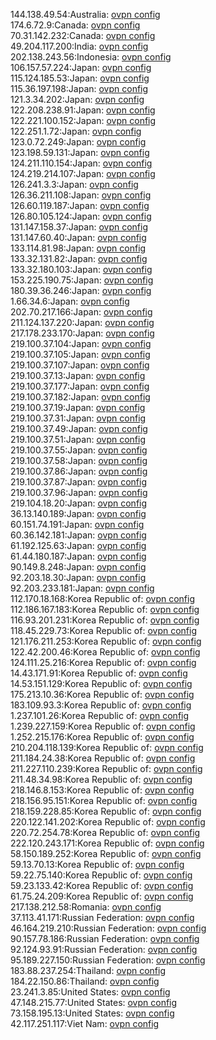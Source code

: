 144.138.49.54:Australia: [ovpn config](vpn/144_138_49_54.ovpn)  
174.6.72.9:Canada: [ovpn config](vpn/174_6_72_9.ovpn)  
70.31.142.232:Canada: [ovpn config](vpn/70_31_142_232.ovpn)  
49.204.117.200:India: [ovpn config](vpn/49_204_117_200.ovpn)  
202.138.243.56:Indonesia: [ovpn config](vpn/202_138_243_56.ovpn)  
106.157.57.224:Japan: [ovpn config](vpn/106_157_57_224.ovpn)  
115.124.185.53:Japan: [ovpn config](vpn/115_124_185_53.ovpn)  
115.36.197.198:Japan: [ovpn config](vpn/115_36_197_198.ovpn)  
121.3.34.202:Japan: [ovpn config](vpn/121_3_34_202.ovpn)  
122.208.238.91:Japan: [ovpn config](vpn/122_208_238_91.ovpn)  
122.221.100.152:Japan: [ovpn config](vpn/122_221_100_152.ovpn)  
122.251.1.72:Japan: [ovpn config](vpn/122_251_1_72.ovpn)  
123.0.72.249:Japan: [ovpn config](vpn/123_0_72_249.ovpn)  
123.198.59.131:Japan: [ovpn config](vpn/123_198_59_131.ovpn)  
124.211.110.154:Japan: [ovpn config](vpn/124_211_110_154.ovpn)  
124.219.214.107:Japan: [ovpn config](vpn/124_219_214_107.ovpn)  
126.241.3.3:Japan: [ovpn config](vpn/126_241_3_3.ovpn)  
126.36.211.108:Japan: [ovpn config](vpn/126_36_211_108.ovpn)  
126.60.119.187:Japan: [ovpn config](vpn/126_60_119_187.ovpn)  
126.80.105.124:Japan: [ovpn config](vpn/126_80_105_124.ovpn)  
131.147.158.37:Japan: [ovpn config](vpn/131_147_158_37.ovpn)  
131.147.60.40:Japan: [ovpn config](vpn/131_147_60_40.ovpn)  
133.114.81.98:Japan: [ovpn config](vpn/133_114_81_98.ovpn)  
133.32.131.82:Japan: [ovpn config](vpn/133_32_131_82.ovpn)  
133.32.180.103:Japan: [ovpn config](vpn/133_32_180_103.ovpn)  
153.225.190.75:Japan: [ovpn config](vpn/153_225_190_75.ovpn)  
180.39.36.246:Japan: [ovpn config](vpn/180_39_36_246.ovpn)  
1.66.34.6:Japan: [ovpn config](vpn/1_66_34_6.ovpn)  
202.70.217.166:Japan: [ovpn config](vpn/202_70_217_166.ovpn)  
211.124.137.220:Japan: [ovpn config](vpn/211_124_137_220.ovpn)  
217.178.233.170:Japan: [ovpn config](vpn/217_178_233_170.ovpn)  
219.100.37.104:Japan: [ovpn config](vpn/219_100_37_104.ovpn)  
219.100.37.105:Japan: [ovpn config](vpn/219_100_37_105.ovpn)  
219.100.37.107:Japan: [ovpn config](vpn/219_100_37_107.ovpn)  
219.100.37.13:Japan: [ovpn config](vpn/219_100_37_13.ovpn)  
219.100.37.177:Japan: [ovpn config](vpn/219_100_37_177.ovpn)  
219.100.37.182:Japan: [ovpn config](vpn/219_100_37_182.ovpn)  
219.100.37.19:Japan: [ovpn config](vpn/219_100_37_19.ovpn)  
219.100.37.31:Japan: [ovpn config](vpn/219_100_37_31.ovpn)  
219.100.37.49:Japan: [ovpn config](vpn/219_100_37_49.ovpn)  
219.100.37.51:Japan: [ovpn config](vpn/219_100_37_51.ovpn)  
219.100.37.55:Japan: [ovpn config](vpn/219_100_37_55.ovpn)  
219.100.37.58:Japan: [ovpn config](vpn/219_100_37_58.ovpn)  
219.100.37.86:Japan: [ovpn config](vpn/219_100_37_86.ovpn)  
219.100.37.87:Japan: [ovpn config](vpn/219_100_37_87.ovpn)  
219.100.37.96:Japan: [ovpn config](vpn/219_100_37_96.ovpn)  
219.104.18.20:Japan: [ovpn config](vpn/219_104_18_20.ovpn)  
36.13.140.189:Japan: [ovpn config](vpn/36_13_140_189.ovpn)  
60.151.74.191:Japan: [ovpn config](vpn/60_151_74_191.ovpn)  
60.36.142.181:Japan: [ovpn config](vpn/60_36_142_181.ovpn)  
61.192.125.63:Japan: [ovpn config](vpn/61_192_125_63.ovpn)  
61.44.180.187:Japan: [ovpn config](vpn/61_44_180_187.ovpn)  
90.149.8.248:Japan: [ovpn config](vpn/90_149_8_248.ovpn)  
92.203.18.30:Japan: [ovpn config](vpn/92_203_18_30.ovpn)  
92.203.233.181:Japan: [ovpn config](vpn/92_203_233_181.ovpn)  
112.170.18.168:Korea Republic of: [ovpn config](vpn/112_170_18_168.ovpn)  
112.186.167.183:Korea Republic of: [ovpn config](vpn/112_186_167_183.ovpn)  
116.93.201.231:Korea Republic of: [ovpn config](vpn/116_93_201_231.ovpn)  
118.45.229.73:Korea Republic of: [ovpn config](vpn/118_45_229_73.ovpn)  
121.176.211.253:Korea Republic of: [ovpn config](vpn/121_176_211_253.ovpn)  
122.42.200.46:Korea Republic of: [ovpn config](vpn/122_42_200_46.ovpn)  
124.111.25.216:Korea Republic of: [ovpn config](vpn/124_111_25_216.ovpn)  
14.43.171.91:Korea Republic of: [ovpn config](vpn/14_43_171_91.ovpn)  
14.53.151.129:Korea Republic of: [ovpn config](vpn/14_53_151_129.ovpn)  
175.213.10.36:Korea Republic of: [ovpn config](vpn/175_213_10_36.ovpn)  
183.109.93.3:Korea Republic of: [ovpn config](vpn/183_109_93_3.ovpn)  
1.237.101.26:Korea Republic of: [ovpn config](vpn/1_237_101_26.ovpn)  
1.239.227.159:Korea Republic of: [ovpn config](vpn/1_239_227_159.ovpn)  
1.252.215.176:Korea Republic of: [ovpn config](vpn/1_252_215_176.ovpn)  
210.204.118.139:Korea Republic of: [ovpn config](vpn/210_204_118_139.ovpn)  
211.184.24.38:Korea Republic of: [ovpn config](vpn/211_184_24_38.ovpn)  
211.227.110.239:Korea Republic of: [ovpn config](vpn/211_227_110_239.ovpn)  
211.48.34.98:Korea Republic of: [ovpn config](vpn/211_48_34_98.ovpn)  
218.146.8.153:Korea Republic of: [ovpn config](vpn/218_146_8_153.ovpn)  
218.156.95.151:Korea Republic of: [ovpn config](vpn/218_156_95_151.ovpn)  
218.159.228.85:Korea Republic of: [ovpn config](vpn/218_159_228_85.ovpn)  
220.122.141.202:Korea Republic of: [ovpn config](vpn/220_122_141_202.ovpn)  
220.72.254.78:Korea Republic of: [ovpn config](vpn/220_72_254_78.ovpn)  
222.120.243.171:Korea Republic of: [ovpn config](vpn/222_120_243_171.ovpn)  
58.150.189.252:Korea Republic of: [ovpn config](vpn/58_150_189_252.ovpn)  
59.13.70.13:Korea Republic of: [ovpn config](vpn/59_13_70_13.ovpn)  
59.22.75.140:Korea Republic of: [ovpn config](vpn/59_22_75_140.ovpn)  
59.23.133.42:Korea Republic of: [ovpn config](vpn/59_23_133_42.ovpn)  
61.75.24.209:Korea Republic of: [ovpn config](vpn/61_75_24_209.ovpn)  
217.138.212.58:Romania: [ovpn config](vpn/217_138_212_58.ovpn)  
37.113.41.171:Russian Federation: [ovpn config](vpn/37_113_41_171.ovpn)  
46.164.219.210:Russian Federation: [ovpn config](vpn/46_164_219_210.ovpn)  
90.157.78.186:Russian Federation: [ovpn config](vpn/90_157_78_186.ovpn)  
92.124.93.91:Russian Federation: [ovpn config](vpn/92_124_93_91.ovpn)  
95.189.227.150:Russian Federation: [ovpn config](vpn/95_189_227_150.ovpn)  
183.88.237.254:Thailand: [ovpn config](vpn/183_88_237_254.ovpn)  
184.22.150.86:Thailand: [ovpn config](vpn/184_22_150_86.ovpn)  
23.241.3.85:United States: [ovpn config](vpn/23_241_3_85.ovpn)  
47.148.215.77:United States: [ovpn config](vpn/47_148_215_77.ovpn)  
73.158.195.13:United States: [ovpn config](vpn/73_158_195_13.ovpn)  
42.117.251.117:Viet Nam: [ovpn config](vpn/42_117_251_117.ovpn)  

